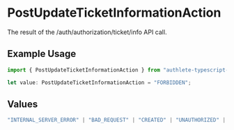 # PostUpdateTicketInformationAction

The result of the /auth/authorization/ticket/info API call.

## Example Usage

```typescript
import { PostUpdateTicketInformationAction } from "authlete-typescript-sdk/models/operations";

let value: PostUpdateTicketInformationAction = "FORBIDDEN";
```

## Values

```typescript
"INTERNAL_SERVER_ERROR" | "BAD_REQUEST" | "CREATED" | "UNAUTHORIZED" | "FORBIDDEN" | "JSON" | "JWT" | "OK"
```